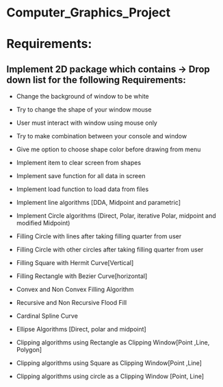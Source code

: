 # Computer_Graphics_Project

# Requirements:

## Implement 2D package which contains -> Drop down list for the following Requirements:


- Change the background of window to be white
 
- Try to change the shape of your window mouse
 
- User must interact with window using mouse only
 
- Try to make combination between your console and window
 
- Give me option to choose shape color before drawing from menu
 
- Implement item to clear screen from shapes
 
- Implement save function for all data in screen

- Implement load function to load data from files

- Implement line algorithms [DDA, Midpoint and parametric]

- Implement Circle algorithms (Direct, Polar, iterative Polar, midpoint and
modified Midpoint)

- Filling Circle with lines after taking filling quarter from user

- Filling Circle with other circles after taking filling quarter from user

- Filling Square with Hermit Curve[Vertical]

- Filling Rectangle with Bezier Curve[horizontal]

- Convex and Non Convex Filling Algorithm

- Recursive and Non Recursive Flood Fill

- Cardinal Spline Curve

- Ellipse Algorithms [Direct, polar and midpoint]

- Clipping algorithms using Rectangle as Clipping Window[Point ,Line, Polygon]

- Clipping algorithms using Square as Clipping Window[Point ,Line]

- Clipping algorithms using circle as a Clipping Window [Point, Line]
